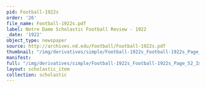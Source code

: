 ```yaml
---
pid: Football-1922s
order: '26'
file_name: Football-1922s.pdf
label: Notre Dame Scholastic Football Review - 1922
_date: '1922'
object_type: newspaper
source: http://archives.nd.edu/Football/Football-1922s.pdf
thumbnail: "/img/derivatives/simple/Football-1922s_Football-1922s_Page_52_Image_0001/thumbnail.jpg"
manifest:
full: "/img/derivatives/simple/Football-1922s_Football-1922s_Page_52_Image_0001/fullwidth.jpg"
layout: scholastic_item
collection: scholastic
---
```

